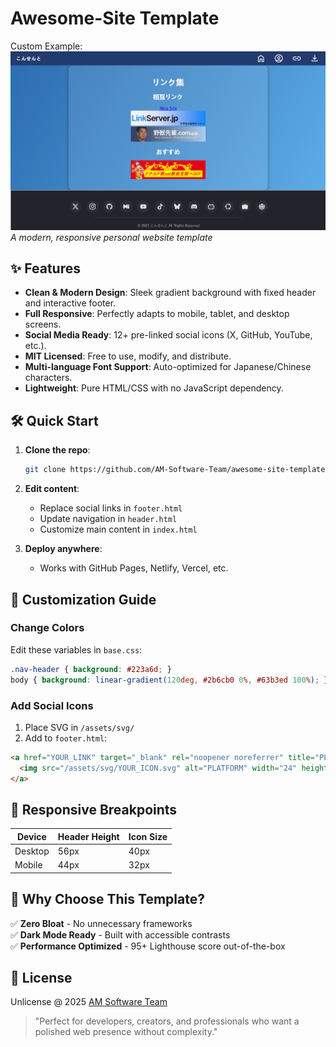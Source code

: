 # Awesome-Site Template

Custom Example:
![Custom Example](https://raw.githubusercontent.com/Linux-jam/Photo-Gallery/refs/heads/main/awesome-site-demo.png)  
*A modern, responsive personal website template*

## ✨ Features

- **Clean & Modern Design**: Sleek gradient background with fixed header and interactive footer.
- **Full Responsive**: Perfectly adapts to mobile, tablet, and desktop screens.
- **Social Media Ready**: 12+ pre-linked social icons (X, GitHub, YouTube, etc.).
- **MIT Licensed**: Free to use, modify, and distribute.
- **Multi-language Font Support**: Auto-optimized for Japanese/Chinese characters.
- **Lightweight**: Pure HTML/CSS with no JavaScript dependency.

## 🛠️ Quick Start

1. **Clone the repo**:
   ```bash
   git clone https://github.com/AM-Software-Team/awesome-site-template.git
   ```

2. **Edit content**:
   - Replace social links in `footer.html`
   - Update navigation in `header.html`
   - Customize main content in `index.html`

3. **Deploy anywhere**:
   - Works with GitHub Pages, Netlify, Vercel, etc.

## 🎨 Customization Guide

### Change Colors
Edit these variables in `base.css`:
```css
.nav-header { background: #223a6d; }
body { background: linear-gradient(120deg, #2b6cb0 0%, #63b3ed 100%); }
```

### Add Social Icons
1. Place SVG in `/assets/svg/`
2. Add to `footer.html`:
```html
<a href="YOUR_LINK" target="_blank" rel="noopener noreferrer" title="PLATFORM">
  <img src="/assets/svg/YOUR_ICON.svg" alt="PLATFORM" width="24" height="24">
</a>
```

## 📱 Responsive Breakpoints
| Device       | Header Height | Icon Size |
|--------------|---------------|-----------|
| Desktop      | 56px          | 40px      |
| Mobile       | 44px          | 32px      |

## 🌟 Why Choose This Template?

✅ **Zero Bloat** - No unnecessary frameworks  
✅ **Dark Mode Ready** - Built with accessible contrasts  
✅ **Performance Optimized** - 95+ Lighthouse score out-of-the-box  

## 📜 License
Unlicense @ 2025 [AM Software Team](https://github.com/ams-www)

> "Perfect for developers, creators, and professionals who want a polished web presence without complexity."
